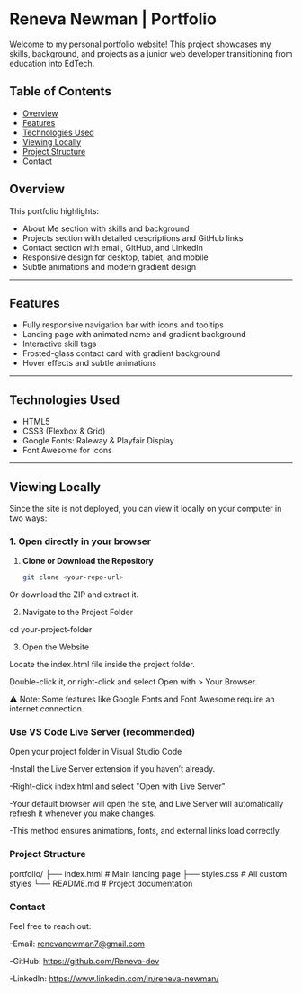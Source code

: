 # Reneva Newman | Portfolio

Welcome to my personal portfolio website! This project showcases my skills, background, and projects as a junior web developer transitioning from education into EdTech.



## Table of Contents

- [Overview](#overview)  
- [Features](#features)  
- [Technologies Used](#technologies-used)  
- [Viewing Locally](#viewing-locally)  
- [Project Structure](#project-structure)  
- [Contact](#contact)  



## Overview

This portfolio highlights:

- About Me section with skills and background  
- Projects section with detailed descriptions and GitHub links  
- Contact section with email, GitHub, and LinkedIn  
- Responsive design for desktop, tablet, and mobile  
- Subtle animations and modern gradient design  

---

## Features

- Fully responsive navigation bar with icons and tooltips  
- Landing page with animated name and gradient background  
- Interactive skill tags  
- Frosted-glass contact card with gradient background  
- Hover effects and subtle animations  

---

## Technologies Used

- HTML5  
- CSS3 (Flexbox & Grid)  
- Google Fonts: Raleway & Playfair Display  
- Font Awesome for icons  

---

## Viewing Locally

Since the site is not deployed, you can view it locally on your computer in two ways:

### 1. Open directly in your browser

1. **Clone or Download the Repository**
   ```bash
   git clone <your-repo-url>

 Or download the ZIP and extract it.


2. Navigate to the Project Folder

cd your-project-folder


3. Open the Website

Locate the index.html file inside the project folder.

Double-click it, or right-click and select Open with > Your Browser.

⚠️ Note: Some features like Google Fonts and Font Awesome require an internet connection.

### Use VS Code Live Server (recommended)

Open your project folder in Visual Studio Code

-Install the Live Server extension if you haven’t already.

-Right-click index.html and select "Open with Live Server".

-Your default browser will open the site, and Live Server will automatically refresh it whenever you make changes.

-This method ensures animations, fonts, and external links load correctly.

### Project Structure
portfolio/
├── index.html          # Main landing page
├── styles.css          # All custom styles
└── README.md           # Project documentation

### Contact

Feel free to reach out:

-Email: renevanewman7@gmail.com

-GitHub: https://github.com/Reneva-dev

-LinkedIn: https://www.linkedin.com/in/reneva-newman/ 
 
